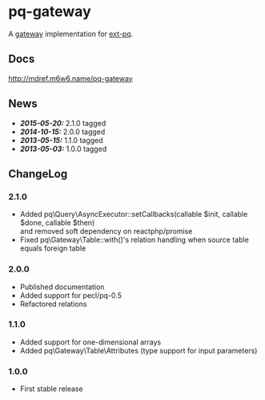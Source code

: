 # pq-gateway

A [gateway](http://martinfowler.com/eaaCatalog/tableDataGateway.html) implementation 
for [ext-pq](https://github.com/m6w6/ext-pq).

## Docs

http://mdref.m6w6.name/pq-gateway

## News
* ***2015-05-20:*** 2.1.0 tagged
* ***2014-10-15:*** 2.0.0 tagged
* ***2013-05-15:*** 1.1.0 tagged
* ***2013-05-03:*** 1.0.0 tagged

## ChangeLog

### 2.1.0
* Added pq\Query\AsyncExecutor::setCallbacks(callable $init, callable $done, callable $then)  
  and removed soft dependency on reactphp/promise
* Fixed pq\Gateway\Table::with()'s relation handling when source table equals foreign table

### 2.0.0
* Published documentation
* Added support for pecl/pq-0.5
* Refactored relations

	
### 1.1.0
* Added support for one-dimensional arrays
* Added pq\Gateway\Table\Attributes (type support for input parameters)

### 1.0.0
* First stable release
